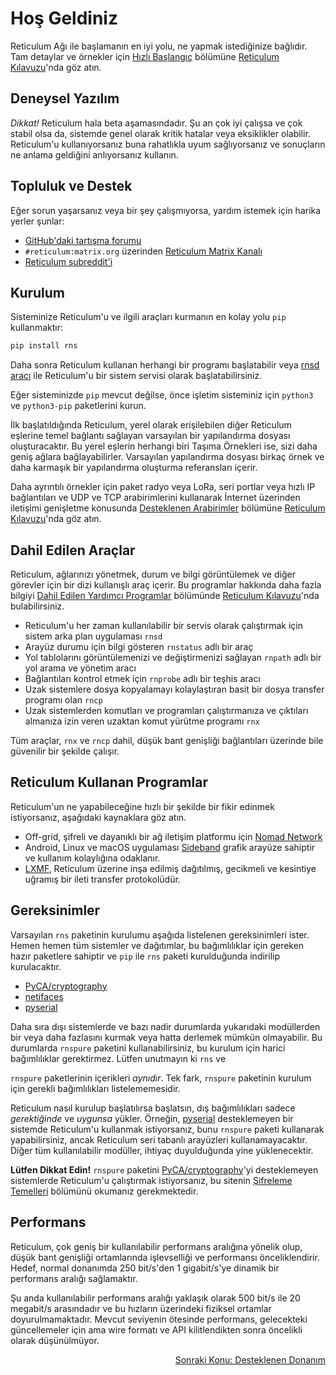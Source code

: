 # Hoş Geldiniz
Reticulum Ağı ile başlamanın en iyi yolu, ne yapmak istediğinize bağlıdır. Tam detaylar ve örnekler için [Hızlı Başlangıç](manual/gettingstartedfast.html) bölümüne [Reticulum Kılavuzu](manual/index.html)'nda göz atın.

## Deneysel Yazılım
*Dikkat!* Reticulum hala beta aşamasındadır. Şu an çok iyi çalışsa ve çok stabil olsa da, sistemde genel olarak kritik hatalar veya eksiklikler olabilir. Reticulum'u kullanıyorsanız buna rahatlıkla uyum sağlıyorsanız ve sonuçların ne anlama geldiğini anlıyorsanız kullanın.

## Topluluk ve Destek
Eğer sorun yaşarsanız veya bir şey çalışmıyorsa, yardım istemek için harika yerler şunlar:

- [GitHub'daki tartışma forumu](https://github.com/markqvist/Reticulum/discussions)
- `#reticulum:matrix.org` üzerinden [Reticulum Matrix Kanalı](element://room/!TRaVWNnQhAbvuiSnEK%3Amatrix.org?via=matrix.org)
- [Reticulum subreddit'i](https://reddit.com/r/reticulum)

## Kurulum
Sisteminize Reticulum'u ve ilgili araçları kurmanın en kolay yolu `pip` kullanmaktır:

```bash
pip install rns
```

Daha sonra Reticulum kullanan herhangi bir programı başlatabilir veya [rnsd aracı](manual/using.html#the-rnsd-utility) ile Reticulum'u bir sistem servisi olarak başlatabilirsiniz.

Eğer sisteminizde `pip` mevcut değilse, önce işletim sisteminiz için `python3` ve `python3-pip` paketlerini kurun.

İlk başlatıldığında Reticulum, yerel olarak erişilebilen diğer Reticulum eşlerine temel bağlantı sağlayan varsayılan bir yapılandırma dosyası oluşturacaktır. Bu yerel eşlerin herhangi biri Taşıma Örnekleri ise, sizi daha geniş ağlara bağlayabilirler. Varsayılan yapılandırma dosyası birkaç örnek ve daha karmaşık bir yapılandırma oluşturma referansları içerir.

Daha ayrıntılı örnekler için paket radyo veya LoRa, seri portlar veya hızlı IP bağlantıları ve UDP ve TCP arabirimlerini kullanarak İnternet üzerinden iletişimi genişletme konusunda [Desteklenen Arabirimler](manual/interfaces.html) bölümüne [Reticulum Kılavuzu](manual/index.html)'nda göz atın.

## Dahil Edilen Araçlar
Reticulum, ağlarınızı yönetmek, durum ve bilgi görüntülemek ve diğer görevler için bir dizi kullanışlı araç içerir. Bu programlar hakkında daha fazla bilgiyi [Dahil Edilen Yardımcı Programlar](manual/using.html#included-utility-programs) bölümünde [Reticulum Kılavuzu](manual/index.html)'nda bulabilirsiniz.

- Reticulum'u her zaman kullanılabilir bir servis olarak çalıştırmak için sistem arka plan uygulaması `rnsd`
- Arayüz durumu için bilgi gösteren `rnstatus` adlı bir araç
- Yol tablolarını görüntülemenizi ve değiştirmenizi sağlayan `rnpath` adlı bir yol arama ve yönetim aracı
- Bağlantıları kontrol etmek için `rnprobe` adlı bir teşhis aracı
- Uzak sistemlere dosya kopyalamayı kolaylaştıran basit bir dosya transfer programı olan `rncp`
- Uzak sistemlerden komutları ve programları çalıştırmanıza ve çıktıları almanıza izin veren uzaktan komut yürütme programı `rnx`

Tüm araçlar, `rnx` ve `rncp` dahil, düşük bant genişliği bağlantıları üzerinde bile güvenilir bir şekilde çalışır.

## Reticulum Kullanan Programlar
Reticulum'un ne yapabileceğine hızlı bir şekilde bir fikir edinmek istiyorsanız, aşağıdaki kaynaklara göz atın.

- Off-grid, şifreli ve dayanıklı bir ağ iletişim platformu için [Nomad Network](https://github.com/markqvist/NomadNet)
- Android, Linux ve macOS uygulaması [Sideband](https://github.com/markqvist/sideband) grafik arayüze sahiptir ve kullanım kolaylığına odaklanır.
- [LXMF](https://github.com/markqvist/lxmf), Reticulum üzerine inşa edilmiş dağıtılmış, gecikmeli ve kesintiye uğramış bir ileti transfer protokolüdür.

## Gereksinimler
Varsayılan `rns` paketinin kurulumu aşağıda listelenen gereksinimleri ister. Hemen hemen tüm sistemler ve dağıtımlar, bu bağımlılıklar için gereken hazır paketlere sahiptir ve `pip` ile `rns` paketi kurulduğunda indirilip kurulacaktır.

- [PyCA/cryptography](https://github.com/pyca/cryptography)
- [netifaces](https://github.com/al45tair/netifaces)
- [pyserial](https://github.com/pyserial/pyserial)

Daha sıra dışı sistemlerde ve bazı nadir durumlarda yukarıdaki modüllerden bir veya daha fazlasını kurmak veya hatta derlemek mümkün olmayabilir. Bu durumlarda `rnspure` paketini kullanabilirsiniz, bu kurulum için harici bağımlılıklar gerektirmez. Lütfen unutmayın ki `rns` ve

 `rnspure` paketlerinin içerikleri *aynıdır*. Tek fark, `rnspure` paketinin kurulum için gerekli bağımlılıkları listelememesidir.

Reticulum nasıl kurulup başlatılırsa başlatsın, dış bağımlılıkları sadece *gerektiğinde* ve *uygunsa* yükler. Örneğin, [pyserial](https://github.com/pyserial/pyserial) desteklemeyen bir sistemde Reticulum'u kullanmak istiyorsanız, bunu `rnspure` paketi kullanarak yapabilirsiniz, ancak Reticulum seri tabanlı arayüzleri kullanamayacaktır. Diğer tüm kullanılabilir modüller, ihtiyaç duyulduğunda yine yüklenecektir.

**Lütfen Dikkat Edin!** `rnspure` paketini [PyCA/cryptography](https://github.com/pyca/cryptography)'yi desteklemeyen sistemlerde Reticulum'u çalıştırmak istiyorsanız, bu sitenin [Şifreleme Temelleri](crypto.html) bölümünü okumanız gerekmektedir.

## Performans
Reticulum, çok geniş bir kullanılabilir performans aralığına yönelik olup, düşük bant genişliği ortamlarında işlevselliği ve performansı önceliklendirir. Hedef, normal donanımda 250 bit/s'den 1 gigabit/s'ye dinamik bir performans aralığı sağlamaktır.

Şu anda kullanılabilir performans aralığı yaklaşık olarak 500 bit/s ile 20 megabit/s arasındadır ve bu hızların üzerindeki fiziksel ortamlar doyurulmamaktadır. Mevcut seviyenin ötesinde performans, gelecekteki güncellemeler için ama wire formatı ve API kilitlendikten sonra öncelikli olarak düşünülmüyor.

<p align="right"><a href="hardware.html">Sonraki Konu: Desteklenen Donanım</a></p>